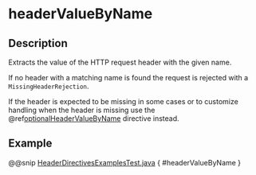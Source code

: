 # headerValueByName

## Description

Extracts the value of the HTTP request header with the given name.

If no header with a matching name is found the request is rejected with a `MissingHeaderRejection`.

If the header is expected to be missing in some cases or to customize
handling when the header is missing use the @ref[optionalHeaderValueByName](optionalHeaderValueByName.md) directive instead.

## Example

@@snip [HeaderDirectivesExamplesTest.java](../../../../../../../test/java/docs/http/javadsl/server/directives/HeaderDirectivesExamplesTest.java) { #headerValueByName }